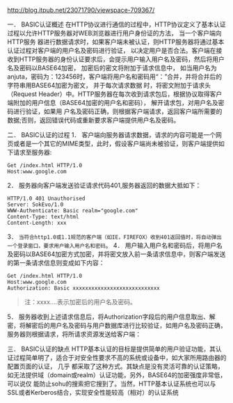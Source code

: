 http://blog.itpub.net/23071790/viewspace-709367/

一．   BASIC认证概述
在HTTP协议进行通信的过程中，HTTP协议定义了基本认证过程以允许HTTP服务器对WEB浏览器进行用户身份证的方法，
当一个客户端向HTTP服务 器进行数据请求时，如果客户端未被认证，则HTTP服务器将通过基本认证过程对客户端的用户名及密码进行验证，
以决定用户是否合法。客户端在接收到HTTP服务器的身份认证要求后，会提示用户输入用户名及密码，然后将用户名及密码以BASE64加密，
加密后的密文将附加于请求信息中， 如当用户名为anjuta，密码为：123456时，客户端将用户名和密码用“：”合并，并将合并后的字符串用BASE64加密为密文，
并于每次请求数据 时，将密文附加于请求头（Request Header）中。HTTP服务器在每次收到请求包后，根据协议取得客户端附加的用户信息（BASE64加密的用户名和密码），
解开请求包，对用户名及密码进行验证，如果用 户名及密码正确，则根据客户端请求，返回客户端所需要的数据;否则，返回错误代码或重新要求客户端提供用户名及密码。
 
二．   BASIC认证的过程
1．  客户端向服务器请求数据，请求的内容可能是一个网页或者是一个其它的MIME类型，此时，假设客户端尚未被验证，则客户端提供如下请求至服务器:
```
Get /index.html HTTP/1.0
Host:www.google.com
```
2．  服务器向客户端发送验证请求代码401,服务器返回的数据大抵如下：
```
HTTP/1.0 401 Unauthorised
Server: SokEvo/1.0
WWW-Authenticate: Basic realm="google.com"
Content-Type: text/html
Content-Length: xxx
```
3．  `当符合http1.0或1.1规范的客户端（如IE，FIREFOX）收到401返回值时，将自动弹出一个登录窗口，要求用户输入用户名和密码`。
4．  用户输入用户名和密码后，将用户名及密码以BASE64加密方式加密，并将密文放入前一条请求信息中，则客户端发送的第一条请求信息则变成如下内容：
```
Get /index.html HTTP/1.0
Host:www.google.com
Authorization: Basic xxxxxxxxxxxxxxxxxxxxxxxxxxxx
```

> 注：xxxx....表示加密后的用户名及密码。

5．  服务器收到上述请求信息后，将Authorization字段后的用户信息取出、解密，将解密后的用户名及密码与用户数据库进行比较验证，如用户名及密码正确，
服务器则根据请求，将所请求资源发送给客户端：
 
三．         BASIC认证的缺点
HTTP基本认证的目标是提供简单的用户验证功能，其认证过程简单明了，适合于对安全性要求不高的系统或设备中，如大家所用路由器的配置页面的认证，
几乎 都采取了这种方式。其缺点是没有灵活可靠的认证策略，如无法提供域（domain或realm）认证功能，另外，BASE64的加密强度非常低，可以说仅 
能防止sohu的搜索把它搜到了。当然，HTTP基本认证系统也可以与SSL或者Kerberos结合，实现安全性能较高（相对）的认证系统
